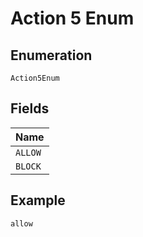 
# Action 5 Enum

## Enumeration

`Action5Enum`

## Fields

| Name |
|  --- |
| `ALLOW` |
| `BLOCK` |

## Example

```
allow
```

